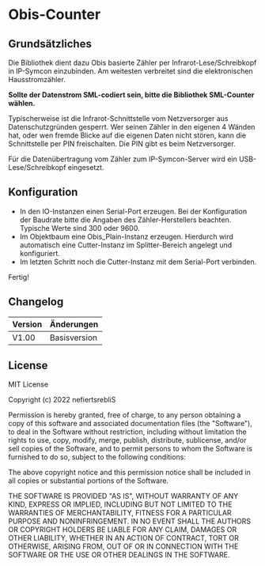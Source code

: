 # Obis-Counter

## Grundsätzliches
Die Bibliothek dient dazu Obis basierte Zähler per Infrarot-Lese/Schreibkopf in IP-Symcon einzubinden. Am weitesten verbreitet sind die elektronischen Hausstromzähler. 

**Sollte der Datenstrom SML-codiert sein, bitte die Bibliothek SML-Counter wählen.**

Typischerweise ist die Infrarot-Schnittstelle vom Netzversorger aus Datenschutzgründen gesperrt. Wer seinen Zähler in den eigenen 4 Wänden hat, oder wen fremde Blicke auf die eigenen Daten nicht stören, kann die Schnittstelle per PIN freischalten. Die PIN gibt es beim Netzversorger.

Für die Datenübertragung vom Zähler zum IP-Symcon-Server wird ein USB-Lese/Schreibkopf eingesetzt.

## Konfiguration

* In den IO-Instanzen einen Serial-Port erzeugen. Bei der Konfiguration der Baudrate bitte die Angaben des Zähler-Herstellers beachten. Typische Werte sind 300 oder 9600. 
* Im Objektbaum eine Obis_Plain-Instanz erzeugen. Hierdurch wird automatisch eine Cutter-Instanz im Splitter-Bereich angelegt und konfiguriert.
* Im letzten Schritt noch die Cutter-Instanz mit dem Serial-Port verbinden.

Fertig!

## Changelog

| Version | Änderungen							            |
| --------|-------------------------------------------------|
| V1.00   | Basisversion					            	|

## License

MIT License

Copyright (c) 2022 nefiertsrebliS

Permission is hereby granted, free of charge, to any person obtaining a copy
of this software and associated documentation files (the "Software"), to deal
in the Software without restriction, including without limitation the rights
to use, copy, modify, merge, publish, distribute, sublicense, and/or sell
copies of the Software, and to permit persons to whom the Software is
furnished to do so, subject to the following conditions:

The above copyright notice and this permission notice shall be included in all
copies or substantial portions of the Software.

THE SOFTWARE IS PROVIDED "AS IS", WITHOUT WARRANTY OF ANY KIND, EXPRESS OR
IMPLIED, INCLUDING BUT NOT LIMITED TO THE WARRANTIES OF MERCHANTABILITY,
FITNESS FOR A PARTICULAR PURPOSE AND NONINFRINGEMENT. IN NO EVENT SHALL THE
AUTHORS OR COPYRIGHT HOLDERS BE LIABLE FOR ANY CLAIM, DAMAGES OR OTHER
LIABILITY, WHETHER IN AN ACTION OF CONTRACT, TORT OR OTHERWISE, ARISING FROM,
OUT OF OR IN CONNECTION WITH THE SOFTWARE OR THE USE OR OTHER DEALINGS IN THE
SOFTWARE.